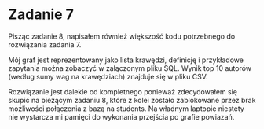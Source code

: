 # Zadanie 7

Pisząc zadanie 8, napisałem również większość kodu potrzebnego do rozwiązania zadania 7.

Mój graf jest reprezentowany jako lista krawędzi, definicję i przykładowe zapytania można zobaczyć w załączonym pliku SQL.
Wynik top 10 autorów (według sumy wag na krawędziach) znajduje się w pliku CSV.

Rozwiązanie jest dalekie od kompletnego ponieważ zdecydowałem się skupić na bieżącym zadaniu 8,
które z kolei zostało zablokowane przez brak możliwości połączenia z bazą na students.
Na władnym laptopie niestety nie wystarcza mi pamięci do wykonania przejścia po grafie powiazań.
